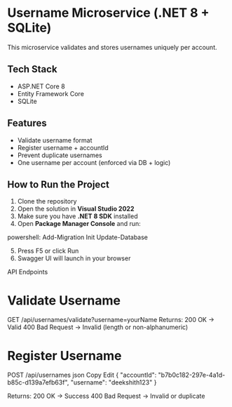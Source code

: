# Username Microservice (.NET 8 + SQLite)
This microservice validates and stores usernames uniquely per account.

## Tech Stack
- ASP.NET Core 8
- Entity Framework Core
- SQLite

## Features
- Validate username format
- Register username + accountId
- Prevent duplicate usernames
- One username per account (enforced via DB + logic)

## How to Run the Project
1. Clone the repository
2. Open the solution in **Visual Studio 2022**
3. Make sure you have **.NET 8 SDK** installed
4. Open **Package Manager Console** and run:

powershell:
Add-Migration Init
Update-Database

5. Press F5 or click Run
6. Swagger UI will launch in your browser

API Endpoints
# Validate Username
GET /api/usernames/validate?username=yourName
Returns:
200 OK → Valid
400 Bad Request → Invalid (length or non-alphanumeric)

# Register Username
POST /api/usernames
json
Copy
Edit
{
  "accountId": "b7b0c182-297e-4a1d-b85c-d139a7efb63f",
  "username": "deekshith123"
}

Returns:
200 OK → Success
400 Bad Request → Invalid or duplicate
